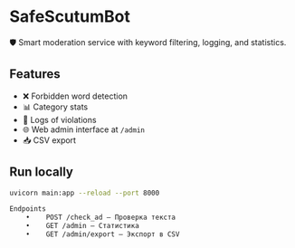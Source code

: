 # SafeScutumBot

🛡️ Smart moderation service with keyword filtering, logging, and statistics.

## Features

- ❌ Forbidden word detection
- 📊 Category stats
- 📝 Logs of violations
- 🌐 Web admin interface at `/admin`
- 📥 CSV export

## Run locally

```bash
uvicorn main:app --reload --port 8000

Endpoints
    •    POST /check_ad — Проверка текста
    •    GET /admin — Статистика
    •    GET /admin/export — Экспорт в CSV
